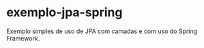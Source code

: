exemplo-jpa-spring
==================

Exemplo simples de uso de JPA com camadas e com uso do Spring Framework.
